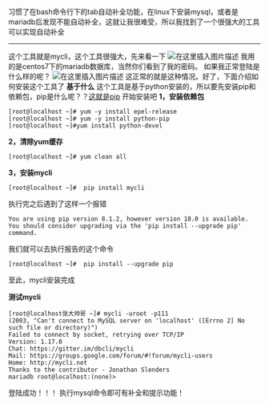 习惯了在bash命令行下的tab自动补全功能，在linux下安装mysql，或者是mariadb后发现不能自动补全，这就让我很难受，所以我找到了一个很强大的工具可以实现自动补全

----------

这个工具就是mycli，这个工具很强大，先来看一下
![在这里插入图片描述](https://img-blog.csdn.net/20180925144350198?watermark/2/text/aHR0cHM6Ly9ibG9nLmNzZG4ubmV0L3Byb2Zlc3Nvcm1hbg==/font/5a6L5L2T/fontsize/400/fill/I0JBQkFCMA==/dissolve/70)
我用的是centos7下的mariadb数据库，当然你们看到了我的密码。
如果我正常登陆是什么样的呢？
![在这里插入图片描述](https://img-blog.csdn.net/20180925144826434?watermark/2/text/aHR0cHM6Ly9ibG9nLmNzZG4ubmV0L3Byb2Zlc3Nvcm1hbg==/font/5a6L5L2T/fontsize/400/fill/I0JBQkFCMA==/dissolve/70)
这正常的就是这种情况。好了，下面介绍如何安装这个工具了
**基于什么**
这个工具是基于python安装的，所以要先安装pip和依赖包，pip是什么呢？？[这就是pip](https://baike.baidu.com/item/PIP/20435212?fr=aladdin)
开始安装吧
**1，安装依赖包**

```
[root@localhost ~]# yum -y install epel-release
[root@localhost ~]# yum -y install python-pip
[root@localhost ~]#yum install python-devel

```
**2，清除yum缓存**

```
[root@localhost ~]# yum clean all

```
**3，安装mycli**

```
[root@localhost ~]#  pip install mycli

```
执行完之后遇到了这样一个报错

```
You are using pip version 8.1.2, however version 18.0 is available.
You should consider upgrading via the 'pip install --upgrade pip' command.
```
我们就可以去执行报告的这个命令

```
[root@localhost ~]#  pip install --upgrade pip
```
至此，mycli安装完成

**测试mycli**

```
[root@localhost张大帅哥 ~]# mycli -uroot -p111
(2003, "Can't connect to MySQL server on 'localhost' ([Errno 2] No such file or directory)")
Failed to connect by socket, retrying over TCP/IP
Version: 1.17.0
Chat: https://gitter.im/dbcli/mycli
Mail: https://groups.google.com/forum/#!forum/mycli-users
Home: http://mycli.net
Thanks to the contributor - Jonathan Slenders
mariadb root@localhost:(none)> 

```
登陆成功！！！
执行mysql命令即可有补全和提示功能！
